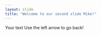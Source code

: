 ```yaml
---
layout: slide
title: "Welcome to our second slide Mike!"
---
```

Your text
Use the left arrow to go back!
